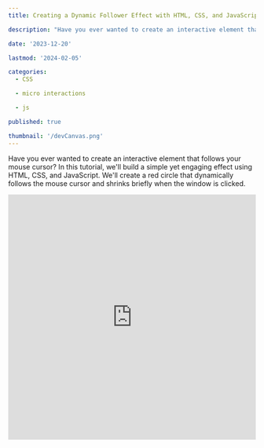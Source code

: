 ```yaml
---
title: Creating a Dynamic Follower Effect with HTML, CSS, and JavaScript

description: "Have you ever wanted to create an interactive element that follows your mouse cursor? In this tutorial, we'll build a simple yet engaging effect using HTML, CSS, and JavaScript. We'll create a red circle that dynamically follows the mouse cursor and shrinks briefly when the window is clicked."

date: '2023-12-20'

lastmod: '2024-02-05'

categories:
  - CSS

  - micro interactions

  - js

published: true

thumbnail: '/devCanvas.png'
---
```


Have you ever wanted to create an interactive element that follows your mouse cursor? In this tutorial, we'll build a simple yet engaging effect using HTML, CSS, and JavaScript. We'll create a red circle that dynamically follows the mouse cursor and shrinks briefly when the window is clicked.

<iframe
                title="embed"
                src="https://snippet-bice.vercel.app/play/mrvliY/embed"
                frameborder="0"
                height="500px"
                width="100%"
                loading="lazy"  
/>

### Step 1: Setting up the HTML Structure

Let's start by setting up our HTML structure. Create a `div` element with a unique ID that will represent our follower:

```html
<div id="follower"></div>
```

This empty `div` with the ID "follower" will be our element to manipulate with CSS and JavaScript.

### Step 2: Styling the Follower with CSS

Next, let's style our follower using CSS to give it the appearance and behavior we desire:

```css
#follower {
	width: 50px;
	height: 50px;
	background-color: red;
	position: absolute;
	border-radius: 50%;
	transition: top 0.1s ease, left 0.1s ease, transform 0.3s ease-out;
}
```

This CSS code specifies the `width`, `height`, `background-color`, `position`, `border-radius`, and `transition` properties for the "follower" div. It creates a red circle that smoothly transitions when its position or size changes.

### Step 3: Adding Interactivity with JavaScript

Now, let's make our follower element dynamically follow the mouse cursor and perform an action when the window is clicked:

```js
const follower = document.getElementById('follower');

document.addEventListener('mousemove', (e) => {
	const x = e.clientX;
	const y = e.clientY;

	follower.style.left = x + 'px';
	follower.style.top = y + 'px';
});

window.addEventListener('click', () => {
	follower.style.transform = 'scale(.1)';

	setTimeout(() => {
		follower.style.transform = 'scale(1)';
	}, 300);
});
```

This JavaScript code does the following:

- Retrieves the `follower` element using `getElementById`.
- Listens for the `mousemove` event on the document and updates the `left` and `top` CSS properties of the follower element to match the current mouse position.
- Listens for a `click` event on the window. Upon click, it shrinks the follower to 10% of its size using `transform: scale()` and then restores its original size after a short delay using `setTimeout`.

### Final Thoughts

And there you have it! By combining HTML, CSS, and JavaScript, we've created an engaging follower effect that responds to mouse movements and clicks. Feel free to customize the styles, transitions, or additional interactions to suit your project needs.

Experiment with different properties, timings, and effects to create unique and interactive elements on your webpage!

You can view the full code and demo here.

Happy coding! 🚀✨
